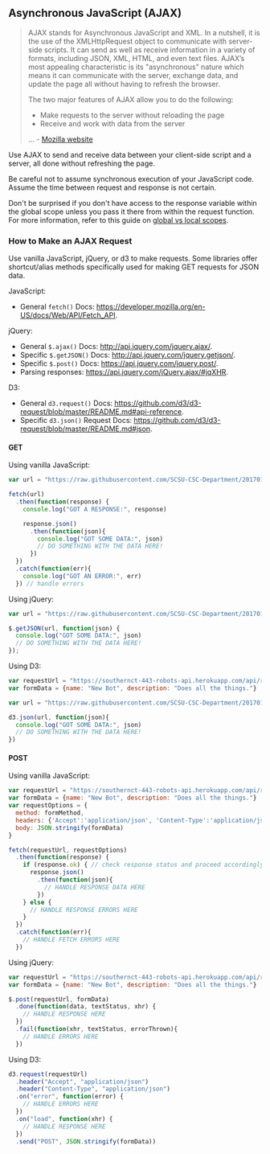 ## Asynchronous JavaScript (AJAX)

> AJAX stands for Asynchronous JavaScript and XML. In a nutshell, it is the use of the XMLHttpRequest object to communicate with server-side scripts. It can send as well as receive information in a variety of formats, including JSON, XML, HTML, and even text files. AJAX’s most appealing characteristic is its "asynchronous" nature which means it can communicate with the server, exchange data, and update the page all without having to refresh the browser.
>
> The two major features of AJAX allow you to do the following:
>
>  + Make requests to the server without reloading the page
>  + Receive and work with data from the server
>
> ... - [Mozilla website](https://developer.mozilla.org/en-US/docs/AJAX/Getting_Started)

Use AJAX to send and receive data between your client-side script and a server, all done without refreshing the page.

Be careful not to assume synchronous execution of your JavaScript code. Assume the time between request and response is not certain.

Don't be surprised if you don't have access to the response variable within the global scope unless you pass it there from within the request function. For more information, refer to this guide on [global vs local scopes](https://www.w3schools.com/js/js_scope.asp).

### How to Make an AJAX Request

Use vanilla JavaScript, jQuery, or d3 to make requests. Some libraries offer shortcut/alias methods specifically used for making GET requests for JSON data.

JavaScript:

  + General `fetch()` Docs: https://developer.mozilla.org/en-US/docs/Web/API/Fetch_API.

jQuery:

  + General `$.ajax()` Docs: http://api.jquery.com/jquery.ajax/.
  + Specific `$.getJSON()` Docs: http://api.jquery.com/jquery.getjson/.
  + Specific `$.post()` Docs: https://api.jquery.com/jquery.post/.
  + Parsing responses: https://api.jquery.com/jQuery.ajax/#jqXHR.

D3:

  + General `d3.request()` Docs: https://github.com/d3/d3-request/blob/master/README.md#api-reference.
  + Specific `d3.json()` Request Docs: https://github.com/d3/d3-request/blob/master/README.md#json.

#### GET

Using vanilla JavaScript:

```` js
var url = "https://raw.githubusercontent.com/SCSU-CSC-Department/201701-csc-443-01/master/course.json"

fetch(url)
  .then(function(response) {
    console.log("GOT A RESPONSE:", response)

    response.json()
      .then(function(json){
        console.log("GOT SOME DATA:", json)
        // DO SOMETHING WITH THE DATA HERE!
      })
  })
  .catch(function(err){
    console.log("GOT AN ERROR:", err)
  }) // handle errors
````

Using jQuery:

```` js
var url = "https://raw.githubusercontent.com/SCSU-CSC-Department/201701-csc-443-01/master/course.json"

$.getJSON(url, function(json) {
  console.log("GOT SOME DATA:", json)
  // DO SOMETHING WITH THE DATA HERE!
});
````

Using D3:

```` js
var requestUrl = "https://southernct-443-robots-api.herokuapp.com/api/robots"
var formData = {name: "New Bot", description: "Does all the things."}

var url = "https://raw.githubusercontent.com/SCSU-CSC-Department/201701-csc-443-01/master/course.json"

d3.json(url, function(json){
  console.log("GOT SOME DATA:", json)
  // DO SOMETHING WITH THE DATA HERE!
})

````

#### POST

Using vanilla JavaScript:

```` js
var requestUrl = "https://southernct-443-robots-api.herokuapp.com/api/robots"
var formData = {name: "New Bot", description: "Does all the things."}
var requestOptions = {
  method: formMethod,
  headers: {'Accept':'application/json', 'Content-Type':'application/json'},
  body: JSON.stringify(formData)
}

fetch(requestUrl, requestOptions)
  .then(function(response) {
    if (response.ok) { // check response status and proceed accordingly
      response.json()
        .then(function(json){
          // HANDLE RESPONSE DATA HERE
        })
    } else {
      // HANDLE RESPONSE ERRORS HERE
    }
  })
  .catch(function(err){
    // HANDLE FETCH ERRORS HERE
  })
````

Using jQuery:

```` js
var requestUrl = "https://southernct-443-robots-api.herokuapp.com/api/robots"
var formData = {name: "New Bot", description: "Does all the things."}

$.post(requestUrl, formData)
  .done(function(data, textStatus, xhr) {
    // HANDLE RESPONSE HERE
  })
  .fail(function(xhr, textStatus, errorThrown){
    // HANDLE ERRORS HERE
  })

````

Using D3:

```` js
d3.request(requestUrl)
  .header("Accept", "application/json")
  .header("Content-Type", "application/json")
  .on("error", function(error) {
    // HANDLE ERRORS HERE
  })
  .on("load", function(xhr) {
    // HANDLE RESPONSE HERE
  })
  .send("POST", JSON.stringify(formData))

````
